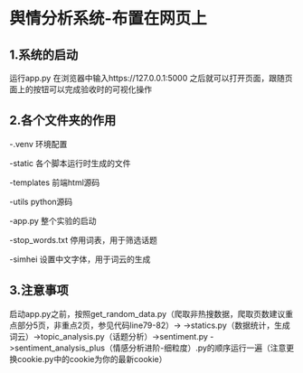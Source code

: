 # 舆情分析系统-布置在网页上
## 1.系统的启动
运行app.py 在浏览器中输入https://127.0.0.1:5000
之后就可以打开页面，跟随页面上的按钮可以完成验收时的可视化操作
## 2.各个文件夹的作用
-.venv 环境配置

-static 各个脚本运行时生成的文件

-templates 前端html源码

-utils python源码

-app.py 整个实验的启动

-stop_words.txt 停用词表，用于筛选话题

-simhei 设置中文字体，用于词云的生成

## 3.注意事项
启动app.py之前，按照get_random_data.py（爬取非热搜数据，爬取页数建议重点部分5页，非重点2页，参见代码line79-82）->
->statics.py（数据统计，生成词云）->topic_analysis.py（话题分析）->sentiment.py
->sentiment_analysis_plus（情感分析进阶-细粒度）.py的顺序运行一遍（注意更换cookie.py中的cookie为你的最新cookie）

